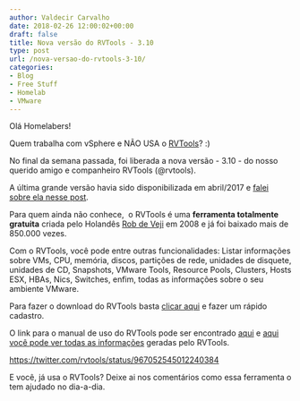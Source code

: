 ```yaml
---
author: Valdecir Carvalho
date: 2018-02-26 12:00:02+00:00
draft: false
title: Nova versão do RVTools - 3.10
type: post
url: /nova-versao-do-rvtools-3-10/
categories:
- Blog
- Free Stuff
- Homelab
- VMware
---
```


Olá Homelabers!

Quem trabalha com vSphere e NÃO USA o [RVTools](https://www.robware.net/rvtools/)? :)

No final da semana passada, foi liberada a nova versão - 3.10 - do nosso querido amigo e companheiro RVTools (@rvtools).

A última grande versão havia sido disponibilizada em abril/2017 e [falei sobre ela nesse post](http://homelaber.com.br/nova-versao-do-rvtools-3-9-5/).

Para quem ainda não conhece,  o RVTools é uma **ferramenta totalmente gratuita** criada pelo Holandês [Rob de Veji](http://www.robware.net/rvtools/about/) em 2008 e já foi baixado mais de 850.000 vezes.

Com o RVTools, você pode entre outras funcionalidades: Listar informações sobre VMs, CPU, memória, discos, partições de rede, unidades de disquete, unidades de CD, Snapshots, VMware Tools, Resource Pools, Clusters, Hosts ESX, HBAs, Nics, Switches, enfim, todas as informações sobre o seu ambiente VMware.

Para fazer o download do RVTools basta [clicar aqui](http://www.robware.net/rvtools/download/) e fazer um rápido cadastro.

O link para o manual de uso do RVTools pode ser encontrado [aqui](http://robware.net/download/RVTools.pdf) e [aqui você pode ver todas as informações](http://www.robware.net/rvtools/readmore/) geradas pelo RVTools.

https://twitter.com/rvtools/status/967052545012240384

E você, já usa o RVTools? Deixe ai nos comentários como essa ferramenta o tem ajudado no dia-a-dia.

